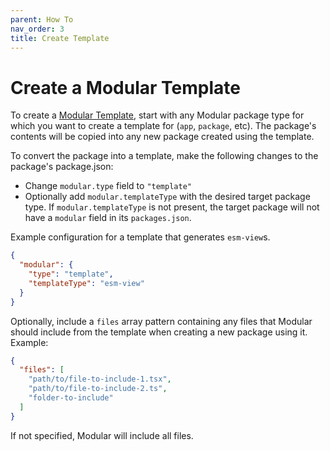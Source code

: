 ```yaml
---
parent: How To
nav_order: 3
title: Create Template
---
```


# Create a Modular Template

To create a [Modular Template](../package-types/template.md), start with any
Modular package type for which you want to create a template for (`app`,
`package`, etc). The package's contents will be copied into any new package
created using the template.

To convert the package into a template, make the following changes to the
package's package.json:

- Change `modular.type` field to `"template"`
- Optionally add `modular.templateType` with the desired target package type. If
  `modular.templateType` is not present, the target package will not have a
  `modular` field in its `packages.json`.

Example configuration for a template that generates `esm-view`s.

```json
{
  "modular": {
    "type": "template",
    "templateType": "esm-view"
  }
}
```

Optionally, include a `files` array pattern containing any files that Modular
should include from the template when creating a new package using it. Example:

```json
{
  "files": [
    "path/to/file-to-include-1.tsx",
    "path/to/file-to-include-2.ts",
    "folder-to-include"
  ]
}
```

If not specified, Modular will include all files.
